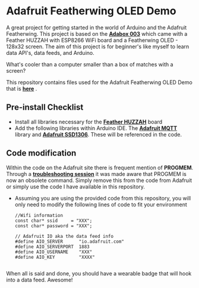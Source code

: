 # Adafruit Featherwing OLED Demo

A great project for getting started in the world of Arduino and the Adafruit Featherwing. This project is based on the **[Adabox 003](https://www.adafruit.com/adabox003)** which came with a Feather HUZZAH with ESP8266 WiFi board and a Featherwing OLED - 128x32 screen. The aim of this project is for beginner's like myself to learn data API's, data feeds, and Arduino. 

What's cooler than a computer smaller than a box of matches with a screen?

This repository contains files used for the Adafruit Featherwing OLED Demo that is **[here](https://learn.adafruit.com/digital-display-badge?embeds=allow)** .

## Pre-install Checklist
- Install all libraries necessary for the **[Feather HUZZAH](https://learn.adafruit.com/adafruit-feather-huzzah-esp8266)** board
- Add the following libraries within Arduino IDE. The **[Adafruit MQTT](https://github.com/adafruit/Adafruit_MQTT_Library)** library and  **[Adafruit SSD1306](https://github.com/adafruit/Adafruit_SSD1306)**. These will be referenced in the code.

## Code modification
Within the code on the Adafruit site there is frequent mention of **PROGMEM**. Through a **[troubleshooting session](https://forums.adafruit.com/viewtopic.php?f=57&t=114134&p=570426)** it was made aware that PROGMEM is now an obsolete command. Simply remove this from the code from Adafruit or simply use the code I have available in this repository.

- Assuming you are using the provided code from this repository, you will only need to modify the following lines of code to fit your environment

	```
    //Wifi information
    const char* ssid     = "XXX";
    const char* password = "XXX";
 
    // Adafruit IO aka the data feed info
    #define AIO_SERVER      "io.adafruit.com"
    #define AIO_SERVERPORT  1883
    #define AIO_USERNAME    "XXX"
    #define AIO_KEY         "XXXX"
        
	```
	
When all is said and done, you should have a wearable badge that will hook into a data feed. Awesome!
